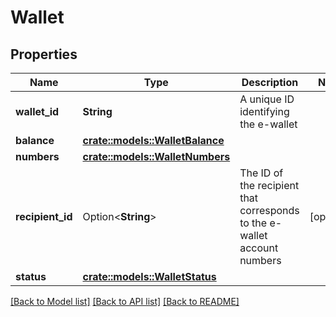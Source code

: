 # Wallet

## Properties

Name | Type | Description | Notes
------------ | ------------- | ------------- | -------------
**wallet_id** | **String** | A unique ID identifying the e-wallet | 
**balance** | [**crate::models::WalletBalance**](WalletBalance.md) |  | 
**numbers** | [**crate::models::WalletNumbers**](WalletNumbers.md) |  | 
**recipient_id** | Option<**String**> | The ID of the recipient that corresponds to the e-wallet account numbers | [optional]
**status** | [**crate::models::WalletStatus**](WalletStatus.md) |  | 

[[Back to Model list]](../README.md#documentation-for-models) [[Back to API list]](../README.md#documentation-for-api-endpoints) [[Back to README]](../README.md)


